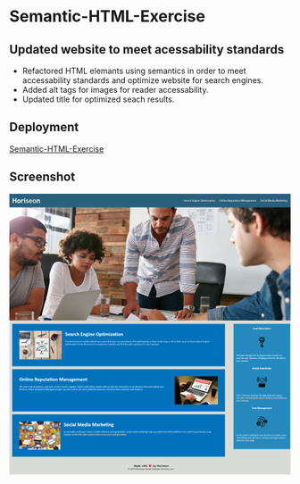 # Semantic-HTML-Exercise

## Updated website to meet acessability standards

* Refactored HTML elemants using semantics in order to meet accessability standards and optimize website for search engines.
* Added alt tags for images for reader accessability.
* Updated title for optimized seach results.

## Deployment

<a href ="https://pkykev.github.io/pkev-semantic-html/" target=_blank>Semantic-HTML-Exercise</a>

## Screenshot

![App Screenshot](./assets/images/website_screenshot.png)
